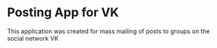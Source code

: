 # Posting App for VK
This application was created for mass mailing of posts to groups on the social network VK
